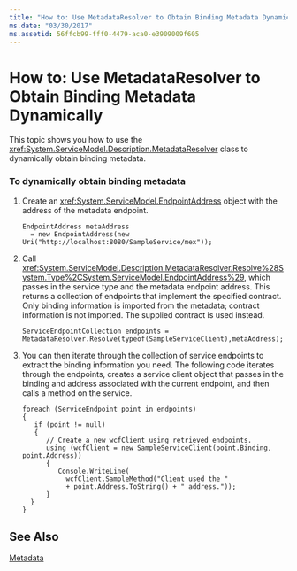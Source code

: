 ```yaml
---
title: "How to: Use MetadataResolver to Obtain Binding Metadata Dynamically"
ms.date: "03/30/2017"
ms.assetid: 56ffcb99-fff0-4479-aca0-e3909009f605
---
```

# How to: Use MetadataResolver to Obtain Binding Metadata Dynamically
This topic shows you how to use the <xref:System.ServiceModel.Description.MetadataResolver> class to dynamically obtain binding metadata.  
  
### To dynamically obtain binding metadata  
  
1. Create an <xref:System.ServiceModel.EndpointAddress> object with the address of the metadata endpoint.  
  
   ```  
   EndpointAddress metaAddress  
     = new EndpointAddress(new   Uri("http://localhost:8080/SampleService/mex"));  
   ```  
  
2. Call <xref:System.ServiceModel.Description.MetadataResolver.Resolve%28System.Type%2CSystem.ServiceModel.EndpointAddress%29>, which passes in the service type and the metadata endpoint address. This returns a collection of endpoints that implement the specified contract. Only binding information is imported from the metadata; contract information is not imported. The supplied contract is used instead.  
  
   ```  
   ServiceEndpointCollection endpoints = MetadataResolver.Resolve(typeof(SampleServiceClient),metaAddress);  
   ```  
  
3. You can then iterate through the collection of service endpoints to extract the binding information you need. The following code iterates through the endpoints, creates a service client object that passes in the binding and address associated with the current endpoint, and then calls a method on the service.  
  
   ```  
   foreach (ServiceEndpoint point in endpoints)  
   {  
      if (point != null)  
      {  
         // Create a new wcfClient using retrieved endpoints.  
         using (wcfClient = new SampleServiceClient(point.Binding, point.Address))  
         {  
            Console.WriteLine(  
              wcfClient.SampleMethod("Client used the "  
              + point.Address.ToString() + " address."));  
         }  
     }  
   }  
   ```  
  
## See Also  
 [Metadata](../../../../docs/framework/wcf/feature-details/metadata.md)
